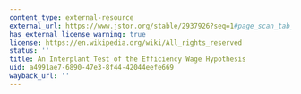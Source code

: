 ```yaml
---
content_type: external-resource
external_url: https://www.jstor.org/stable/2937926?seq=1#page_scan_tab_contents
has_external_license_warning: true
license: https://en.wikipedia.org/wiki/All_rights_reserved
status: ''
title: An Interplant Test of the Efficiency Wage Hypothesis
uid: a4991ae7-6890-47e3-8f44-42044eefe669
wayback_url: ''
---
```

